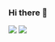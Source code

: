 ### Hi there 👋


<img src="https://github-readme-stats.vercel.app/api?username=s0ftik3&show_icons=true&theme=darcula" />
<img src="https://github-readme-stats.vercel.app/api/top-langs/?username=s0ftik3&layout=compact&theme=darcula" />


<!--
**s0ftik3/s0ftik3** is a ✨ _special_ ✨ repository because its `README.md` (this file) appears on your GitHub profile.

Here are some ideas to get you started:

- 🔭 I’m currently working on ...
- 🌱 I’m currently learning ...
- 👯 I’m looking to collaborate on ...
- 🤔 I’m looking for help with ...
- 💬 Ask me about ...
- 📫 How to reach me: ...
- 😄 Pronouns: ...
- ⚡ Fun fact: ...
-->
